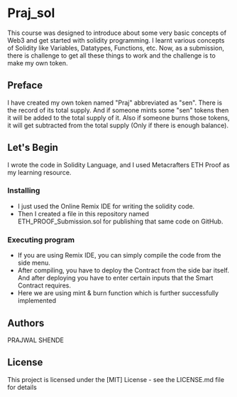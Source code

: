# Praj_sol
This course was designed to introduce about some very basic concepts of Web3 and get started with solidity programming. I learnt various concepts of Solidity like Variables, Datatypes, Functions, etc. Now, as a submission, there is challenge to get all these things to work and the challenge is to make my own token.

## Preface

I have created my own token named "Praj" abbreviated as "sen". There is the record of its total supply. And if someone mints some "sen" tokens then it will be added to the total supply of it. Also if someone burns those tokens, it will get subtracted from the total supply (Only if there is enough balance).

## Let's Begin
I wrote the code in Solidity Language, and I used Metacrafters ETH Proof as my learning resource.

### Installing

* I just used the Online Remix IDE for writing the solidity code.
* Then I created a file in this repository named ETH_PROOF_Submission.sol for publishing that same code on GitHub.

### Executing program

* If you are using Remix IDE, you can simply compile the code from the side menu.
* After compiling, you have to deploy the Contract from the side bar itself. And after deploying you have to enter certain inputs that the Smart Contract requires.
* Here we are using mint & burn function which is further successfully implemented


## Authors
 
PRAJWAL SHENDE

## License
This project is licensed under the [MIT] License - see the LICENSE.md file for details
